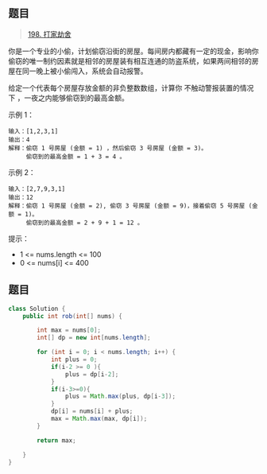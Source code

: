 ## 题目

> [198. 打家劫舍](https://leetcode-cn.com/problems/house-robber/)

你是一个专业的小偷，计划偷窃沿街的房屋。每间房内都藏有一定的现金，影响你偷窃的唯一制约因素就是相邻的房屋装有相互连通的防盗系统，如果两间相邻的房屋在同一晚上被小偷闯入，系统会自动报警。

给定一个代表每个房屋存放金额的非负整数数组，计算你 不触动警报装置的情况下 ，一夜之内能够偷窃到的最高金额。

 

示例 1：

```
输入：[1,2,3,1]
输出：4
解释：偷窃 1 号房屋 (金额 = 1) ，然后偷窃 3 号房屋 (金额 = 3)。
     偷窃到的最高金额 = 1 + 3 = 4 。
```

示例 2：

```
输入：[2,7,9,3,1]
输出：12
解释：偷窃 1 号房屋 (金额 = 2), 偷窃 3 号房屋 (金额 = 9)，接着偷窃 5 号房屋 (金额 = 1)。
     偷窃到的最高金额 = 2 + 9 + 1 = 12 。
```


提示：

* 1 <= nums.length <= 100
* 0 <= nums[i] <= 400

## 题目

```java
class Solution {
    public int rob(int[] nums) {

        int max = nums[0];
        int[] dp = new int[nums.length];

        for (int i = 0; i < nums.length; i++) {
            int plus = 0;
            if(i-2 >= 0 ){
                plus = dp[i-2];
            }
            if(i-3>=0){
                plus = Math.max(plus, dp[i-3]);
            }
            dp[i] = nums[i] + plus;
            max = Math.max(max, dp[i]);
        }

        return max;

    }
}
```

